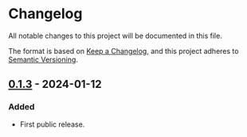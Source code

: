 # Changelog

All notable changes to this project will be documented in this file.

The format is based on [Keep a Changelog](https://keepachangelog.com/en/1.0.0/), and this project
adheres to [Semantic Versioning](https://semver.org/spec/v2.0.0.html).

## [0.1.3] - 2024-01-12

### Added

- First public release.

[0.1.3]: https://github.com/HMIProject/open62541-sys/releases/tag/v0.1.3
